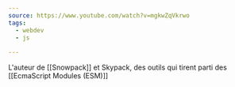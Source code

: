 ```yaml
---
source: https://www.youtube.com/watch?v=mgkwZqVkrwo
tags: 
  - webdev
  - js
  
---
```



L'auteur de [[Snowpack]] et Skypack, des outils qui tirent parti des [[EcmaScript Modules (ESM)]] 
